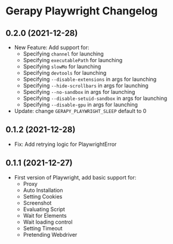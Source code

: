 # Gerapy Playwright Changelog

## 0.2.0 (2021-12-28)

- New Feature: Add support for:
  - Specifying `channel` for launching
  - Specifying `executablePath` for launching
  - Specifying `slowMo` for launching
  - Specifying `devtools` for launching
  - Specifying `--disable-extensions` in args for launching
  - Specifying `--hide-scrollbars` in args for launching
  - Specifying `--no-sandbox` in args for launching
  - Specifying `--disable-setuid-sandbox` in args for launching
  - Specifying `--disable-gpu` in args for launching
- Update: change `GERAPY_PLAYWRIGHT_SLEEP` default to 0

## 0.1.2 (2021-12-28)

- Fix: Add retrying logic for PlaywrightError

## 0.1.1 (2021-12-27)

- First version of Playwright, add basic support for:
  - Proxy
  - Auto Installation
  - Setting Cookies
  - Screenshot
  - Evaluating Script
  - Wait for Elements
  - Wait loading control
  - Setting Timeout
  - Pretending Webdriver
